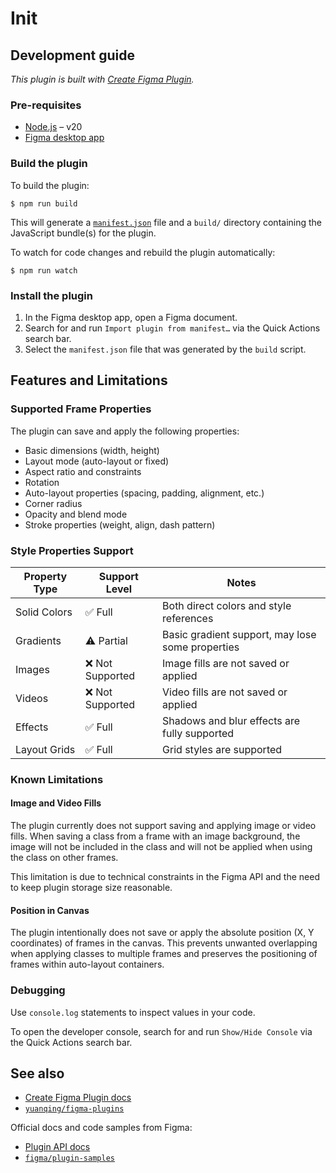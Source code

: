# Init

## Development guide

_This plugin is built with [Create Figma Plugin](https://yuanqing.github.io/create-figma-plugin/)._

### Pre-requisites

- [Node.js](https://nodejs.org) – v20
- [Figma desktop app](https://figma.com/downloads/)

### Build the plugin

To build the plugin:

```
$ npm run build
```

This will generate a [`manifest.json`](https://figma.com/plugin-docs/manifest/) file and a `build/` directory containing the JavaScript bundle(s) for the plugin.

To watch for code changes and rebuild the plugin automatically:

```
$ npm run watch
```

### Install the plugin

1. In the Figma desktop app, open a Figma document.
2. Search for and run `Import plugin from manifest…` via the Quick Actions search bar.
3. Select the `manifest.json` file that was generated by the `build` script.

## Features and Limitations

### Supported Frame Properties

The plugin can save and apply the following properties:

- Basic dimensions (width, height)
- Layout mode (auto-layout or fixed)
- Aspect ratio and constraints
- Rotation
- Auto-layout properties (spacing, padding, alignment, etc.)
- Corner radius
- Opacity and blend mode
- Stroke properties (weight, align, dash pattern)

### Style Properties Support

| Property Type | Support Level    | Notes                                            |
| ------------- | ---------------- | ------------------------------------------------ |
| Solid Colors  | ✅ Full          | Both direct colors and style references          |
| Gradients     | ⚠️ Partial       | Basic gradient support, may lose some properties |
| Images        | ❌ Not Supported | Image fills are not saved or applied             |
| Videos        | ❌ Not Supported | Video fills are not saved or applied             |
| Effects       | ✅ Full          | Shadows and blur effects are fully supported     |
| Layout Grids  | ✅ Full          | Grid styles are supported                        |

### Known Limitations

#### Image and Video Fills

The plugin currently does not support saving and applying image or video fills. When saving a class from a frame with an image background, the image will not be included in the class and will not be applied when using the class on other frames.

This limitation is due to technical constraints in the Figma API and the need to keep plugin storage size reasonable.

#### Position in Canvas

The plugin intentionally does not save or apply the absolute position (X, Y coordinates) of frames in the canvas. This prevents unwanted overlapping when applying classes to multiple frames and preserves the positioning of frames within auto-layout containers.

### Debugging

Use `console.log` statements to inspect values in your code.

To open the developer console, search for and run `Show/Hide Console` via the Quick Actions search bar.

## See also

- [Create Figma Plugin docs](https://yuanqing.github.io/create-figma-plugin/)
- [`yuanqing/figma-plugins`](https://github.com/yuanqing/figma-plugins#readme)

Official docs and code samples from Figma:

- [Plugin API docs](https://figma.com/plugin-docs/)
- [`figma/plugin-samples`](https://github.com/figma/plugin-samples#readme)

